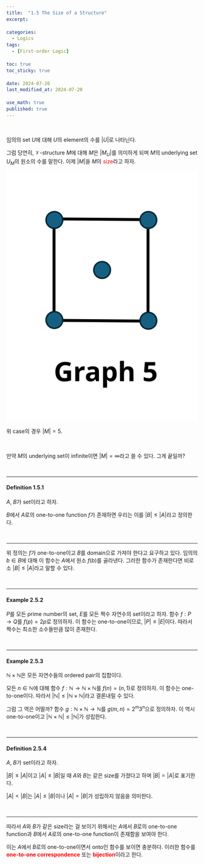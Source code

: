 ```yaml
---
title:  "1.5 The Size of a Structure"
excerpt: 

categories:
  - Logics
tags:
  - [First-order Logic]

toc: true
toc_sticky: true
 
date: 2024-07-20
last_modified_at: 2024-07-20

use_math: true
published: true
---
```


<br>

임의의 set $U$에 대해 $U$의 element의 수를 $\vert U \vert$로 나타닌다.

그럼 당연히, $\mathcal{V}$-structure $M$에 대해 $M$은 $\vert M_U \vert$를 의미하게 되며 $M$의 underlying set $U_M$의 원소의 수를 말한다. 이제 $\vert M \vert$을 $M$의 <span style="color:red">size</span>라고 하자.


<p align="center"><img src="/assets/image/fol/ch1/231219_2.svg" width="" height="" title="" alt=""><br/></p>

위 case의 경우 $\vert M \vert = 5$.

<br>

만약 $M$의 underlying set이 infinite이면 $\vert M \vert = \infty$라고 쓸 수 있다. 그게 끝일까?

<br>

---

#### Definition 1.5.1

$A$, $B$가 set이라고 하자.

$B$에서 $A$로의 one-to-one function $f$가 존재하면 우리는 이를 $\vert B \vert \leq \vert A \vert$라고 정의한다.

<br>

---

위 정의는 $f$가 one-to-one이고 $B$를 domain으로 가져야 한다고 요구하고 있다. 임의의 $b \in B$에 대해 이 함수는 $A$에서 원소 $f(b)$를 골라낸다. 그러한 함수가 존재한다면 비로소 $\vert B \vert \leq \vert A \vert$라고 말할 수 있다.

<br>

---

#### Example 2.5.2

$P$를 모든 prime number의 set, $E$를 모든 짝수 자연수의 set이라고 하자. 함수 $f:P \rightarrow Q$를 $f(p)=2p$로 정의하자. 이 함수는 one-to-one이므로, $\vert P \vert \leq \vert E \vert$이다. 따라서 짝수는 최소한 소수들만큼 많이 존재한다.

<br>

---

#### Example 2.5.3

$\mathbb{N} \times \mathbb{N}$은 모든 자연수들의 ordered pair의 집합이다.

모든 $n \in \mathbb{N}$에 대해 함수 $f: \mathbb{N} \rightarrow \mathbb{N} \times \mathbb{N}$를 $f(n) = (n,1)$로 정의하자. 이 함수는 one-to-one이다. 따라서 $\vert \mathbb{N} \vert \leq \vert \mathbb{N} \times \mathbb{N} \vert$라고 결론내릴 수 있다.

그럼 그 역은 어떨까? 함수 $g: \mathbb{N} \times \mathbb{N} \rightarrow \mathbb{N}$를 $g(m,n) = 2^m 3^n$으로 정의하자. 이 역시 one-to-one이고 $\vert \mathbb{N} \times \mathbb{N} \vert \leq \vert \mathbb{N}\vert$가 성립한다. 

<br>

---

#### Definition 2.5.4

$A$, $B$가 set이라고 하자.

$\vert B \vert \leq \vert A \vert$이고 $\vert A \vert \leq \vert B \vert$일 때 $A$와 $B$는 같은 size를 가졌다고 하며 $\vert B \vert = \vert A \vert$로 표기한다.

$\vert A \vert < \vert B \vert$는 $\vert A \vert \leq \vert B \vert$이나 $\vert A \vert = \vert B \vert$가 성립하지 않음을 의미한다.

<br>

---

따라서 $A$와 $B$가 같은 size라는 걸 보이기 위해서는 $A$에서 $B$로의 one-to-one function과 $B$에서 $A$로의 one-to-one function이 존재함을 보여야 한다.

이는 $A$에서 $B$로의 one-to-one이면서 onto인 함수를 보이면 충분하다. 이러한 함수를 <span style="color:red">**one-to-one correspondence**</span> 또는 <span style="color:red">**bijection**</span>이라고 한다.